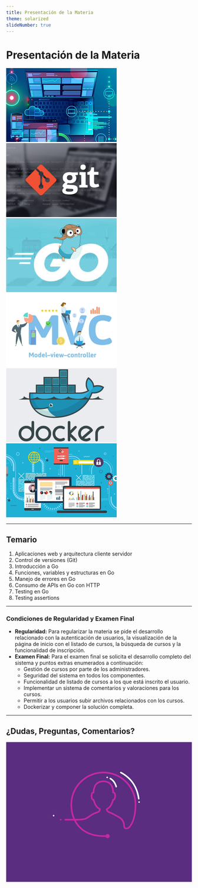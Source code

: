 ```yaml
---
title: Presentación de la Materia
theme: solarized
slideNumber: true
---
```


# Presentación de la Materia

![u1](images/indice/u1_icono.png)
![u2](images/indice/u2_icono.png)
![u3](images/indice/u3_icono.png)
![u4](images/indice/u4_icono.png)
![u5](images/indice/u5_icono.png)
![proyecti](images/indice/proyecto.png)

---

## Temario

1. Aplicaciones web y arquitectura cliente servidor
2. Control de versiones (Git)
3. Introducción a Go
4. Funciones, variables y estructuras en Go
5. Manejo de errores en Go
6. Consumo de APIs en Go con HTTP
7. Testing en Go
8. Testing assertions

---

### Condiciones de Regularidad y Examen Final

- **Regularidad:** Para regularizar la materia se pide el desarrollo relacionado con la autenticación de usuarios, la visualización de la página de inicio con el listado de cursos, la búsqueda de cursos y la funcionalidad de inscripción.
- **Examen Final:** Para el examen final se solicita el desarrollo completo del sistema y puntos extras enumerados a continuación:
  - Gestión de cursos por parte de los administradores.
  - Seguridad del sistema en todos los componentes.
  - Funcionalidad de listado de cursos a los que está inscrito el usuario.
  - Implementar un sistema de comentarios y valoraciones para los cursos.
  - Permitir a los usuarios subir archivos relacionados con los cursos.
  - Dockerizar y componer la solución completa.

---

## ¿Dudas, Preguntas, Comentarios?

![Preguntas](images/pregunta.gif)
